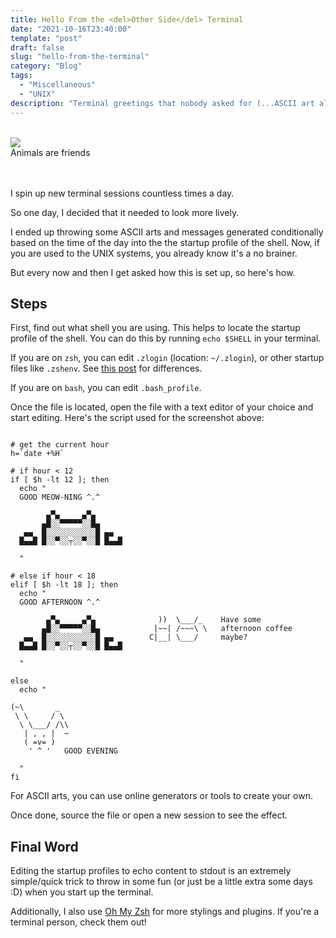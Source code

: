 ```yaml
---
title: Hello From the <del>Other Side</del> Terminal 
date: "2021-10-16T23:40:00"
template: "post"
draft: false
slug: "hello-from-the-terminal"
category: "Blog"
tags:
  - "Miscellaneous"
  - "UNIX"
description: "Terminal greetings that nobody asked for (...ASCII art alert)"
---
```


<br>

<div style='width:500px'>
<img src='/media/terminal-login.png'>
<figcaption>Animals are friends</figcaption>
</div>
<br>

<br>

I spin up new terminal sessions countless times a day. 

So one day, I decided that it needed to look more lively. 

I ended up throwing some ASCII arts and messages generated conditionally based on the time of the day into the the startup profile of the shell. Now, if you are used to the UNIX systems, you already know it's a no brainer. 

But every now and then I get asked how this is set up, so here's how. 


## Steps

First, find out what shell you are using. This helps to locate the startup profile of the shell. You can do this by running `echo $SHELL` in your terminal. 

If you are on `zsh`, you can edit `.zlogin` (location: `~/.zlogin`), or other startup files like `.zshenv`. See [this post](https://unix.stackexchange.com/a/71258) for differences. 

If you are on `bash`, you can edit `.bash_profile`. 

Once the file is located, open the file with a text editor of your choice and start editing. Here's the script used for the screenshot above:

```shell

# get the current hour
h=`date +%H`

# if hour < 12
if [ $h -lt 12 ]; then
  echo "
  GOOD MEOW-NING ^.^

        ▄▀▄     ▄▀▄
       ▄█░░▀▀▀▀▀░░█▄
   ▄▄  █░░░░░░░░░░░█ ▄▄
  █▄▄█ █░░▀░░┬░░▀░░█ █▄▄█

  "

# else if hour < 18
elif [ $h -lt 18 ]; then
  echo "
  GOOD AFTERNOON ^.^

        ▄▀▄     ▄▀▄              ))  \___/_    Have some
       ▄█░░▀▀▀▀▀░░█▄            |~~| /~~~\ \   afternoon coffee
   ▄▄  █░░░░░░░░░░░█ ▄▄        C|__| \___/     maybe?
  █▄▄█ █░░▀░░┬░░▀░░█ █▄▄█

  "

else
  echo "

(~\       _
 \ \     / \
  \ \___/ /\\
   | , , |  ~
   ( =v= )
    ' ^ '   GOOD EVENING

  "
fi
```

For ASCII arts, you can use online generators or tools to create your own. 

Once done, source the file or open a new session to see the effect. 

## Final Word

Editing the startup profiles to echo content to stdout is an extremely simple/quick trick to throw in some fun (or just be a little extra some days :D) when you start up the terminal. 

Additionally, I also use [Oh My Zsh](https://ohmyz.sh/) for more stylings and plugins. If you're a terminal person, check them out!

<br>